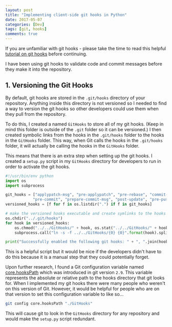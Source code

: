 ```yaml
---
layout: post
title: "Implementing client-side git hooks in Python"
date: 2017-05-07
categories: [Dev]
tags: [git, hooks]
comments: true
---
```

If you are unfamiliar with git hooks - please take the time to read this helpful [tutorial on git hooks](https://git-scm.com/docs/githooks) before continuing.

I have been using git hooks to validate code and commit messages before they make it into the repository.

## 1. Versioning the Git Hooks
By default, git hooks are stored in the `.git/hooks` directory of your repository. Anything inside this directory is not versioned so I needed to find a way to version the git hooks so other developers could use them when they pull from the repository.

To do this, I created a named `GitHooks` to store all of my git hooks. (Keep in mind this folder is outside of the `.git` folder so it can be versioned.) I then created symbolic links from the hooks in the `.git/hooks` folder to the hooks in the `GitHooks` folder. This way, when Git calls the hooks in the `.git/hooks` folder, it will actually be calling the hooks in the `GitHooks` folder.

This means that there is an extra step when setting up the git hooks. I created a `setup.py` script in my `GitHooks` directory for developers to run in order to activate the git hooks.

```python
#!/usr/bin/env python
import os
import subprocess

git_hooks = ["applypatch-msg", "pre-applypatch", "pre-rebase", "commit-msg",
            "pre-commit", "prepare-commit-msg", "post-update", "pre-push", "update"]
versioned_hooks = [f for f in os.listdir(".") if f in git_hooks]

# make the versioned hooks executable and create symlinks to the hooks in the .git folder
os.chdir("../.git/hooks")
for hook in versioned_hooks:
    os.chmod("../../GitHooks/" + hook, os.stat("../../GitHooks/" + hook).st_mode | 0o111)
    subprocess.call("ln -s -f ../../GitHooks/{0} {0}".format(hook).split())

print("Successfully enabled the following git hooks: " + ", ".join(hooks_to_enable))
```

This is a helpful script but it would be nice if the developers didn't have to do this because it is a manual step that they could potentially forget.

Upon further research, I found a Git configuration variable named [core.hooksPath](https://git-scm.com/docs/git-config#git-config-corehooksPath) which was introduced in git version `2.9`. This variable represents the absolute or relative path to the hooks directory that git looks for. When I implemented my git hooks there were many people who weren't on this version of Git. However, it would be helpful for people who are on that version to set this configuration variable to like so...

```bash
git config core.hooksPath "./GitHooks"
```

This will cause git to look in the `GitHooks` directory for any repository and would make the `setup.py` script redundant.
